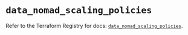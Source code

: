 # `data_nomad_scaling_policies`

Refer to the Terraform Registry for docs: [`data_nomad_scaling_policies`](https://registry.terraform.io/providers/hashicorp/nomad/2.1.0/docs/data-sources/scaling_policies).
